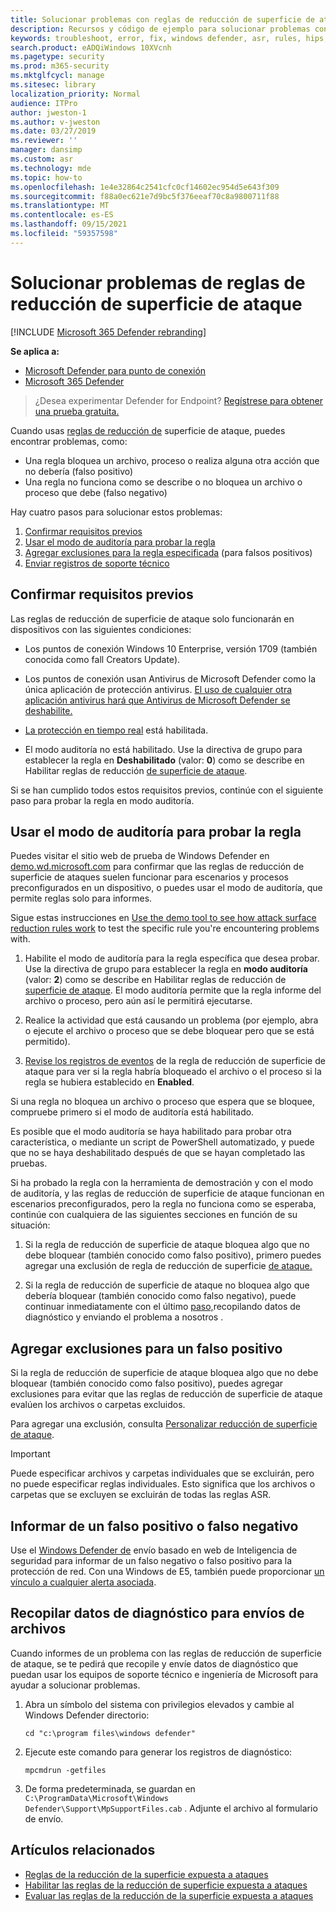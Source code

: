```yaml
---
title: Solucionar problemas con reglas de reducción de superficie de ataque
description: Recursos y código de ejemplo para solucionar problemas con reglas de reducción de superficie de ataque en Microsoft Defender para endpoint.
keywords: troubleshoot, error, fix, windows defender, asr, rules, hips, troubleshoot, audit, exclusion, false positive, broken, blocking, Microsoft Defender for Endpoint
search.product: eADQiWindows 10XVcnh
ms.pagetype: security
ms.prod: m365-security
ms.mktglfcycl: manage
ms.sitesec: library
localization_priority: Normal
audience: ITPro
author: jweston-1
ms.author: v-jweston
ms.date: 03/27/2019
ms.reviewer: ''
manager: dansimp
ms.custom: asr
ms.technology: mde
ms.topic: how-to
ms.openlocfilehash: 1e4e32864c2541cfc0cf14602ec954d5e643f309
ms.sourcegitcommit: f88a0ec621e7d9bc5f376eeaf70c8a9800711f88
ms.translationtype: MT
ms.contentlocale: es-ES
ms.lasthandoff: 09/15/2021
ms.locfileid: "59357598"
---
```

# <a name="troubleshoot-attack-surface-reduction-rules"></a>Solucionar problemas de reglas de reducción de superficie de ataque

[!INCLUDE [Microsoft 365 Defender rebranding](../../includes/microsoft-defender.md)]


**Se aplica a:**
- [Microsoft Defender para punto de conexión](https://go.microsoft.com/fwlink/p/?linkid=2154037)
- [Microsoft 365 Defender](https://go.microsoft.com/fwlink/?linkid=2118804)

> ¿Desea experimentar Defender for Endpoint? [Regístrese para obtener una prueba gratuita.](https://signup.microsoft.com/create-account/signup?products=7f379fee-c4f9-4278-b0a1-e4c8c2fcdf7e&ru=https://aka.ms/MDEp2OpenTrial?ocid=docs-wdatp-pullalerts-abovefoldlink)

Cuando usas [reglas de reducción de](attack-surface-reduction.md) superficie de ataque, puedes encontrar problemas, como:

- Una regla bloquea un archivo, proceso o realiza alguna otra acción que no debería (falso positivo)
- Una regla no funciona como se describe o no bloquea un archivo o proceso que debe (falso negativo)

Hay cuatro pasos para solucionar estos problemas:

1. [Confirmar requisitos previos](#confirm-prerequisites)
2. [Usar el modo de auditoría para probar la regla](#use-audit-mode-to-test-the-rule)
3. [Agregar exclusiones para la regla especificada](#add-exclusions-for-a-false-positive) (para falsos positivos)
4. [Enviar registros de soporte técnico](#collect-diagnostic-data-for-file-submissions)

## <a name="confirm-prerequisites"></a>Confirmar requisitos previos

Las reglas de reducción de superficie de ataque solo funcionarán en dispositivos con las siguientes condiciones:

- Los puntos de conexión Windows 10 Enterprise, versión 1709 (también conocida como fall Creators Update).

- Los puntos de conexión usan Antivirus de Microsoft Defender como la única aplicación de protección antivirus. [El uso de cualquier otra aplicación antivirus hará que Antivirus de Microsoft Defender se deshabilite.](/windows/security/threat-protection/microsoft-defender-antivirus/microsoft-defender-antivirus-compatibility)

- [La protección en tiempo real](/windows/security/threat-protection/microsoft-defender-antivirus/configure-real-time-protection-microsoft-defender-antivirus) está habilitada.

- El modo auditoría no está habilitado. Use la directiva de grupo para establecer la regla en **Deshabilitado** (valor: **0**) como se describe en Habilitar reglas de reducción [de superficie de ataque](enable-attack-surface-reduction.md).

Si se han cumplido todos estos requisitos previos, continúe con el siguiente paso para probar la regla en modo auditoría.

## <a name="use-audit-mode-to-test-the-rule"></a>Usar el modo de auditoría para probar la regla

Puedes visitar el sitio web de prueba de Windows Defender en [demo.wd.microsoft.com](https://demo.wd.microsoft.com?ocid=cx-wddocs-testground) para confirmar que las reglas de reducción de superficie de ataques suelen funcionar para escenarios y procesos preconfigurados en un dispositivo, o puedes usar el modo de auditoría, que permite reglas solo para informes.

Sigue estas instrucciones en [Use the demo tool to see how attack surface reduction rules work](evaluate-attack-surface-reduction.md) to test the specific rule you're encountering problems with.

1. Habilite el modo de auditoría para la regla específica que desea probar. Use la directiva de grupo para establecer la regla en **modo auditoría** (valor: **2**) como se describe en Habilitar reglas de reducción de [superficie de ataque](enable-attack-surface-reduction.md). El modo auditoría permite que la regla informe del archivo o proceso, pero aún así le permitirá ejecutarse.

2. Realice la actividad que está causando un problema (por ejemplo, abra o ejecute el archivo o proceso que se debe bloquear pero que se está permitido).

3. [Revise los registros de eventos](attack-surface-reduction.md) de la regla de reducción de superficie de ataque para ver si la regla habría bloqueado el archivo o el proceso si la regla se hubiera establecido en **Enabled**.

Si una regla no bloquea un archivo o proceso que espera que se bloquee, compruebe primero si el modo de auditoría está habilitado.

Es posible que el modo auditoría se haya habilitado para probar otra característica, o mediante un script de PowerShell automatizado, y puede que no se haya deshabilitado después de que se hayan completado las pruebas.

Si ha probado la regla con la herramienta de demostración y con el modo de auditoría, y las reglas de reducción de superficie de ataque funcionan en escenarios preconfigurados, pero la regla no funciona como se esperaba, continúe con cualquiera de las siguientes secciones en función de su situación:

1. Si la regla de reducción de superficie de ataque bloquea algo que no debe bloquear (también conocido como falso positivo), primero puedes agregar una exclusión de regla de reducción de superficie [de ataque.](#add-exclusions-for-a-false-positive)

2. Si la regla de reducción de superficie de ataque no bloquea algo que debería bloquear (también conocido como falso negativo), puede continuar inmediatamente con el último [paso,](#collect-diagnostic-data-for-file-submissions)recopilando datos de diagnóstico y enviando el problema a nosotros .

## <a name="add-exclusions-for-a-false-positive"></a>Agregar exclusiones para un falso positivo

Si la regla de reducción de superficie de ataque bloquea algo que no debe bloquear (también conocido como falso positivo), puedes agregar exclusiones para evitar que las reglas de reducción de superficie de ataque evalúen los archivos o carpetas excluidos.

Para agregar una exclusión, consulta [Personalizar reducción de superficie de ataque](customize-attack-surface-reduction.md).

> [!IMPORTANT]
> Puede especificar archivos y carpetas individuales que se excluirán, pero no puede especificar reglas individuales.
> Esto significa que los archivos o carpetas que se excluyen se excluirán de todas las reglas ASR.

## <a name="report-a-false-positive-or-false-negative"></a>Informar de un falso positivo o falso negativo

Use el [Windows Defender de](https://www.microsoft.com/wdsi/filesubmission) envío basado en web de Inteligencia de seguridad para informar de un falso negativo o falso positivo para la protección de red. Con una Windows de E5, también puede proporcionar [un vínculo a cualquier alerta asociada](alerts-queue.md).

## <a name="collect-diagnostic-data-for-file-submissions"></a>Recopilar datos de diagnóstico para envíos de archivos

Cuando informes de un problema con las reglas de reducción de superficie de ataque, se te pedirá que recopile y envíe datos de diagnóstico que puedan usar los equipos de soporte técnico e ingeniería de Microsoft para ayudar a solucionar problemas.

1. Abra un símbolo del sistema con privilegios elevados y cambie al Windows Defender directorio:

   ```console
   cd "c:\program files\windows defender"
   ```

2. Ejecute este comando para generar los registros de diagnóstico:

   ```console
   mpcmdrun -getfiles
   ```

3. De forma predeterminada, se guardan en `C:\ProgramData\Microsoft\Windows Defender\Support\MpSupportFiles.cab` . Adjunte el archivo al formulario de envío.

## <a name="related-articles"></a>Artículos relacionados

- [Reglas de la reducción de la superficie expuesta a ataques](attack-surface-reduction.md)
- [Habilitar las reglas de la reducción de superficie expuesta a ataques](enable-attack-surface-reduction.md)
- [Evaluar las reglas de la reducción de la superficie expuesta a ataques](evaluate-attack-surface-reduction.md)
